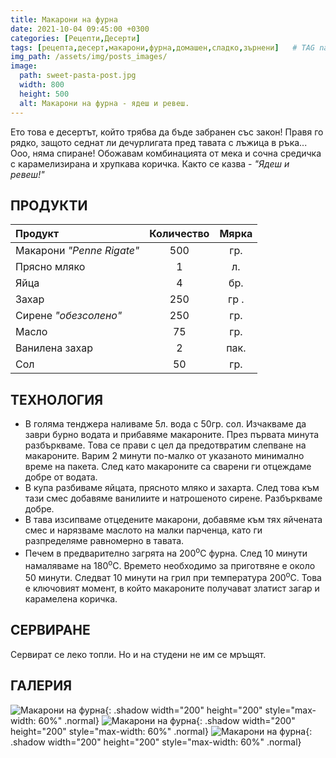 ```yaml
---
title: Макарони на фурна
date: 2021-10-04 09:45:00 +0300
categories: [Рецепти,Десерти]
tags: [рецепта,десерт,макарони,фурна,домашен,сладко,зърнени]   # TAG names should always be lowercase
img_path: /assets/img/posts_images/
image:
  path: sweet-pasta-post.jpg
  width: 800
  height: 500
  alt: Макарони на фурна - ядеш и ревеш.
---
```


Ето това е десертът, който трябва да бъде забранен със закон! Правя го рядко, защото седнат ли дечурлигата пред тавата с лъжица в ръка... Ооо, няма спиране! Обожавам комбинацията от мека и сочна средичка с карамелизирана и хрупкава коричка. Както се казва - *"Ядеш и ревеш!"*

## **ПРОДУКТИ**

| Продукт                    |Количество  |Мярка   |
|:---------------------------|:----------:|:------:|
|Макарони *"Penne Rigate"*   |500         |гр.     |
|Прясно мляко                |1           |л.      |
|Яйца                        |4           |бр.     |
|Захар                       |250         |гр .    |
|Сирене *"обезсолено"*       |250         |гр.     |
|Масло                       |75          |гр.     |
|Ванилена захар              |2           |пак.    |
|Сол                         |50          |гр.     |

## **ТЕХНОЛОГИЯ**

- В голяма тенджера наливаме 5л. вода с 50гр. сол. Изчакваме да заври бурно водата и прибавяме макароните. През първата минута разбъркваме. Това се прави с цел да предотвратим слепване на макароните. Варим 2 минути по-малко от указаното минимално време на пакета. След като макароните са сварени ги отцеждаме добре от водата.
- В купа разбиваме яйцата, прясното мляко и захарта. След това към тази смес добавяме ванилиите и натрошеното сирене. Разбъркваме добре.
- В тава изсипваме отцедените макарони, добавяме към тях яйчената смес и нарязваме маслото на малки парченца, като ги разпределяме равномерно в тавата.
- Печем в предварително загрята на 200<sup>o</sup>C фурна. След 10 минути намаляваме на 180<sup>o</sup>C. Времето необходимо за приготвяне е около 50 минути. Следват 10 минути на грил при температура 200<sup>o</sup>C. Това е ключовият момент, в който макароните получават златист загар и карамелена коричка.

## **СЕРВИРАНЕ**

Сервират се леко топли. Но и на студени не им се мръщят.

## **ГАЛЕРИЯ**

![Макарони на фурна](sweet-pasta-01.jpg){: .shadow width="200" height="200" style="max-width: 60%" .normal}
![Макарони на фурна](sweet-pasta-02.jpg){: .shadow width="200" height="200" style="max-width: 60%" .normal}
![Макарони на фурна](sweet-pasta-03.jpg){: .shadow width="200" height="200" style="max-width: 60%" .normal}
